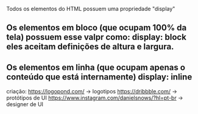 Todos os elementos do HTML possuem uma propriedade "display"

Os elementos em bloco (que ocupam 100% da tela) possuem esse valpr como: display: block
eles aceitam definições de altura e largura.
---------------------------------------------------------------------------------------

Os elementos em linha (que ocupam apenas o conteúdo que está internamente)
display: inline
---------------------------------------------------------------------------------------
criação:
https://logopond.com/ -> logotipos
https://dribbble.com/ -> protótipos de UI
https://www.instagram.com/danielsnows/?hl=pt-br -> designer de UI